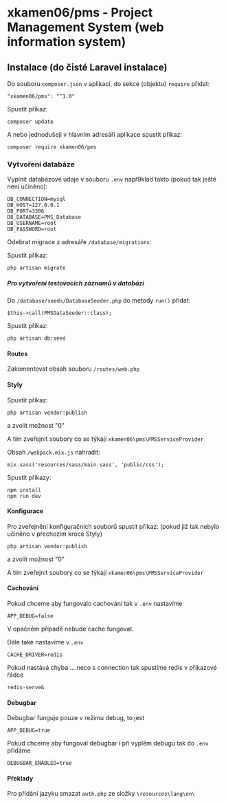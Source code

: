 # xkamen06/pms - Project Management System (web information system)

## Instalace (do čisté Laravel instalace)

Do souboru `composer.json` v aplikaci, do sekce (objektu) `require` přidat:

    "xkamen06/pms": "^1.0"
    
Spustit příkaz: 
       
    composer update
       
A nebo jednodušeji v hlavním adresáři aplikace spustit příkaz: 

    composer require xkamen06/pms      
   
### Vytvoření databáze 

Vyplnit databázové údaje v souboru `.env` např9klad takto (pokud tak ještě není učiněno):

    DB_CONNECTION=mysql
    DB_HOST=127.0.0.1
    DB_PORT=3306
    DB_DATABASE=PMS_Database
    DB_USERNAME=root
    DB_PASSWORD=root

Odebrat migrace z adresáře `/database/migrations`:

Spustit příkaz: 
    
    php artisan migrate
    
##### Pro vytvoření testovacích záznamů v databázi 

Do `/database/seeds/DatabaseSeeder.php` do metody `run()` přidat: 

    $this->call(PMSDataSeeder::class); 

Spustit příkaz: 
    
    php artisan db:seed

#### Routes

Zakomentovat obsah souboru `/routes/web.php`

#### Styly 

Spustit příkaz: 

    php artisan vendor:publish
    
a zvolit možnost "0"    
    
A tím zveřejnit soubory co se týkají `xkamen06\pms\PMSServiceProvider`

Obsah `/webpack.mix.js` nahradit: 

    mix.sass('resources/sass/main.sass', 'public/css');

Spustit příkazy: 

    npm install
    npm run dev 
    
#### Konfigurace 

Pro zveřejnění konfiguračních souborů spustit příkaz: 
(pokud již tak nebylo učiněno v přechozím kroce Styly)

    php artisan vendor:publish
    
a zvolit možnost "0"    
    
A tím zveřejnit soubory co se týkají `xkamen06\pms\PMSServiceProvider`

#### Cachování 
    
Pokud chceme aby fungovalo cachování tak v `.env` nastavíme 

    APP_DEBUG=false

V opačném případě nebude cache fungovat.

Dále také nastavíme v `.env` 

    CACHE_DRIVER=redis

Pokud nastává chyba ....neco s connection tak spustíme redis v příkazové řádce

    redis-serve&

#### Debugbar

Debugbar funguje pouze v režimu debug, to jest 
    
    APP_DEBUG=true

Pokud chceme aby fungoval debugbar i při vyplém debugu tak do `.env` 
přidáme
 
    DEBUGBAR_ENABLED=true

#### Překlady

Pro přidání jazyku smazat `auth.php` ze složky `\resources\lang\en\`
     